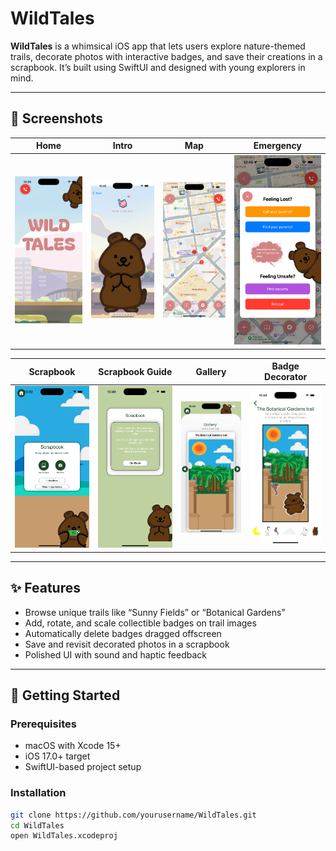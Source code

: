 # WildTales

**WildTales** is a whimsical iOS app that lets users explore nature-themed trails, decorate photos with interactive badges, and save their creations in a scrapbook. It’s built using SwiftUI and designed with young explorers in mind.

---

## 📸 Screenshots

| Home | Intro | Map | Emergency |
|------|-------|-----|-----------|
| ![Home](screenshots/home.png) | ![Intro](screenshots/intro.png) | ![Map](screenshots/map.png) | ![Emergency](screenshots/emergency.png) |

| Scrapbook | Scrapbook Guide | Gallery | Badge Decorator |
|-----------|------------------|---------|------------------|
| ![Scrapbook](screenshots/scrapbook.png) | ![Scrapbook Guide](screenshots/scrapbookGuide.png) | ![Gallery](screenshots/gallery.png) | ![Badge Decorator](screenshots/badgeDecorator.png) |

---

## ✨ Features

- Browse unique trails like “Sunny Fields” or “Botanical Gardens”
- Add, rotate, and scale collectible badges on trail images
- Automatically delete badges dragged offscreen
- Save and revisit decorated photos in a scrapbook
- Polished UI with sound and haptic feedback

---

## 🚀 Getting Started

### Prerequisites

- macOS with Xcode 15+
- iOS 17.0+ target
- SwiftUI-based project setup

### Installation

```bash
git clone https://github.com/yourusername/WildTales.git
cd WildTales
open WildTales.xcodeproj
